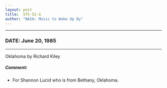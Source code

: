 ```yaml
---
layout: post
title:  STS-51-G
author: "NASA: Music to Wake Up By"
---
```


----
### DATE: June 20, 1985
----
Oklahoma by Richard Kiley

##### Comment:
* For Shannon Lucid who is from Bethany, Oklahoma.
